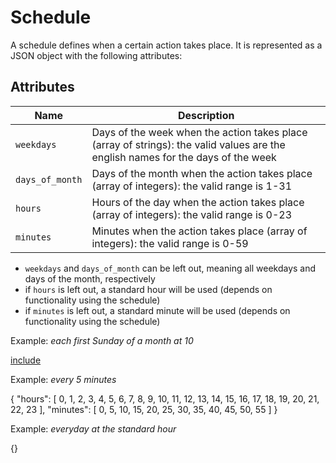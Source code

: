 # Schedule

A schedule defines when a certain action takes place. It is represented as a JSON object with the following attributes:

## Attributes

| Name            | Description |
|-----------------|-------------|
| `weekdays`      | Days of the week when the action takes place (array of strings): the valid values are the english names for the days of the week |
| `days_of_month` | Days of the month when the action takes place (array of integers): the valid range is 1-31 |
| `hours`         | Hours of the day when the action takes place (array of integers): the valid range is 0-23 |
| `minutes`       | Minutes when the action takes place (array of integers): the valid range is 0-59 |

- `weekdays` and `days_of_month` can be left out, meaning all weekdays and days of the month, respectively
- if `hours` is left out, a standard hour will be used (depends on functionality using the schedule)
- if `minutes` is left out, a standard minute will be used (depends on functionality using the schedule)

Example: *each first Sunday of a month at 10*


[include](./example.json)


Example: *every 5 minutes*


{
	"hours": [ 0, 1, 2, 3, 4, 5, 6, 7, 8, 9, 10, 11, 12, 13, 14, 15, 16, 17, 18, 19, 20, 21, 22, 23 ],
	"minutes": [ 0, 5, 10, 15, 20, 25, 30, 35, 40, 45, 50, 55 ]
}


Example: *everyday at the standard hour*


{}


